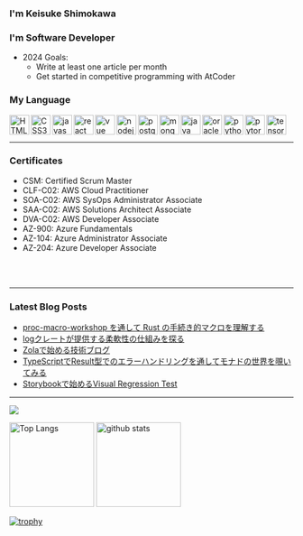 ### I'm Keisuke Shimokawa

<!-- [![Twitter Follow](https://img.shields.io/twitter/follow/codeSTACKr?color=1DA1F2&logo=twitter&style=for-the-badge)](https://twitter.com/intent/follow?original_referer=https%3A%2F%2Fgithub.com%2FcodeSTACKr&screen_name=shimopino) -->

### I'm Software Developer

- 2024 Goals:
    - Write at least one article per month
    - Get started in competitive programming with AtCoder

### My Language

<img align="left" alt="HTML5" width="35px" height="35px" src="https://cdn.svgporn.com/logos/html-5.svg" />
<img align="left" alt="CSS3" width="35px" height="35px" src="https://cdn.svgporn.com/logos/css-3.svg" />
<img align="left" alt="javascript" width="35px" height="35px" src="https://cdn.svgporn.com/logos/javascript.svg" />
<img align="left" alt="react" width="35px" height="35px" src="https://cdn.svgporn.com/logos/react.svg" />
<img align="left" alt="vue" width="35px" height="35px" src="https://cdn.svgporn.com/logos/vue.svg" />
<img align="left" alt="nodejs" width="35px" height="35px" src="https://cdn.svgporn.com/logos/nodejs.svg" />
<img align="left" alt="postgresql" width="35px" height="35px" src="https://cdn.svgporn.com/logos/postgresql.svg" />
<img align="left" alt="mongodb" width="35px" height="35px" src="https://cdn.svgporn.com/logos/mongodb.svg" />
<img align="left" alt="java" width="35px" height="35px" src="https://cdn.svgporn.com/logos/java.svg" />
<img align="left" alt="oracle" width="35px" height="35px" src="https://cdn.svgporn.com/logos/oracle.svg" />
<img align="left" alt="python" width="35px" height="35px" src="https://cdn.svgporn.com/logos/python.svg" />
<img align="left" alt="pytorch" width="35px" height="35px" src="https://cdn.svgporn.com/logos/pytorch.svg" />
<img align="left" alt="tensorflow" width="35px"height="35px"  src="https://cdn.svgporn.com/logos/tensorflow.svg" />

<br />
<br />

---

### Certificates

- CSM: Certified Scrum Master
- CLF-C02: AWS Cloud Practitioner
- SOA-C02: AWS SysOps Administrator Associate
- SAA-C02: AWS Solutions Architect Associate
- DVA-C02: AWS Developer Associate
- AZ-900: Azure Fundamentals
- AZ-104: Azure Administrator Associate
- AZ-204: Azure Developer Associate

<br />
<br />

---

### Latest Blog Posts
<!-- BLOG-POST-LIST:START -->
- [proc-macro-workshop を通して Rust の手続き的マクロを理解する](https://shimopino.github.io/blog/proc-macro-workshop-builder/)
- [logクレートが提供する柔軟性の仕組みを探る](https://shimopino.github.io/blog/logging-in-rust/)
- [Zolaで始める技術ブログ](https://shimopino.github.io/blog/crafting-tech-blog-with-zola/)
- [TypeScriptでResult型でのエラーハンドリングを通してモナドの世界を覗いてみる](https://qiita.com/shimopino/items/d194957599dd45e91a5f)
- [Storybookで始めるVisual Regression Test](https://qiita.com/shimopino/items/e143b3d1a942e577dc31)
<!-- BLOG-POST-LIST:END -->

---

![](https://github-profile-summary-cards.vercel.app/api/cards/profile-details?username=shimopino&theme=vue)

<p align="left"> 
  <img alt="Top Langs" height="150px" src="https://github-readme-stats.vercel.app/api/top-langs/?username=shimopino&theme=vue&layout=compact&show_icons=true" />
  <img alt="github stats" height="150px" src="https://github-readme-stats.vercel.app/api?username=shimopino&theme=vue&show_icons=ture" />
</p>

[![trophy](https://github-profile-trophy.vercel.app/?username=shimopino&column=7
)](https://github.com/ryo-ma/github-profile-trophy)
